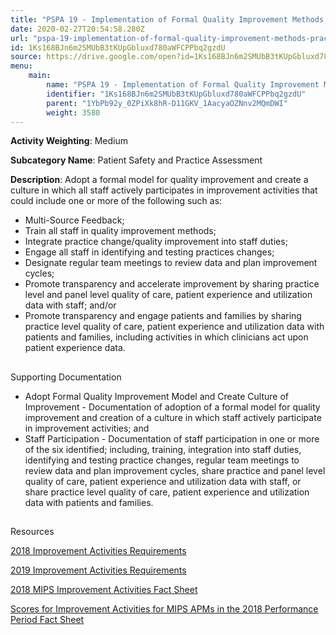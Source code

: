 ```yaml
---
title: "PSPA 19 - Implementation of Formal Quality Improvement Methods, Practice Changes, or Other Practice Improvement Processes"
date: 2020-02-27T20:54:58.280Z
url: "pspa-19-implementation-of-formal-quality-improvement-methods-practice-changes-or-other-practice-impr.md"
id: 1Ks168BJn6m2SMUbB3tKUpGbluxd780aWFCPPbq2gzdU
source: https://drive.google.com/open?id=1Ks168BJn6m2SMUbB3tKUpGbluxd780aWFCPPbq2gzdU
menu:
    main:
        name: "PSPA 19 - Implementation of Formal Quality Improvement Methods, Practice Changes, or Other Practice Improvement Processes"
        identifier: "1Ks168BJn6m2SMUbB3tKUpGbluxd780aWFCPPbq2gzdU"
        parent: "1YbPb92y_0ZPiXk8hR-D11GKV_1AacyaOZNnv2MQmDWI"
        weight: 3580
---
```









**Activity Weighting**: Medium

**Subcategory Name**: Patient Safety and Practice Assessment

**Description**: Adopt a formal model for quality improvement and create a culture in which all staff actively participates in improvement activities that could include one or more of the following such as:

* Multi-Source Feedback; 
* Train all staff in quality improvement methods; 
* Integrate practice change/quality improvement into staff duties; 
* Engage all staff in identifying and testing practices changes; 
* Designate regular team meetings to review data and plan improvement cycles; 
* Promote transparency and accelerate improvement by sharing practice level and panel level quality of care, patient experience and utilization data with staff; and/or 
* Promote transparency and engage patients and families by sharing practice level quality of care, patient experience and utilization data with patients and families, including activities in which clinicians act upon patient experience data.







## 

Supporting Documentation

* Adopt Formal Quality Improvement Model and Create Culture of Improvement - Documentation of adoption of a formal model for quality improvement and creation of a culture in which staff actively participate in improvement activities; and 
* Staff Participation - Documentation of staff participation in one or more of the six identified; including, training, integration into staff duties, identifying and testing practice changes, regular team meetings to review data and plan improvement cycles, share practice and panel level quality of care, patient experience and utilization data with staff, or share practice level quality of care, patient experience and utilization data with patients and families.







## 

Resources

[2018 Improvement Activities Requirements](https://qpp.cms.gov/mips/improvement-activities?py=2018)

[2019 Improvement Activities Requirements](https://qpp.cms.gov/mips/improvement-activities?py=2019)

[2018 MIPS Improvement Activities Fact Sheet](https://qpp.cms.gov/resource/2018%20MIPS%20Improvement%20Activities%20Fact%20Sheet)

[Scores for Improvement Activities for MIPS APMs in the 2018 Performance Period Fact Sheet](https://qpp.cms.gov/resource/2018%20MIPS%20APMs%20improvement%20Activities%20scores%20fact%20sheet)

